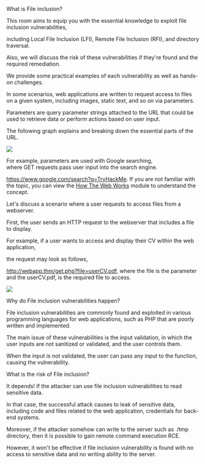 What is File inclusion?

This room aims to equip you with the essential knowledge to exploit file inclusion vulnerabilities, 

including Local File Inclusion (LFI), Remote File Inclusion (RFI), and directory traversal. 

Also, we will discuss the risk of these vulnerabilities if they're found and the required remediation. 

We provide some practical examples of each vulnerability as well as hands-on challenges.

In some scenarios, web applications are written to request access to files on a given system, including images, static text, and so on via parameters. 

Parameters are query parameter strings attached to the URL that could be used to retrieve data or perform actions based on user input. 

The following graph explains and breaking down the essential parts of the URL.

![](https://tryhackme-images.s3.amazonaws.com/user-uploads/5d617515c8cd8348d0b4e68f/room-content/dbf35cc4f35fde7a4327ad8b5a2ae2ec.png)  

For example, parameters are used with Google searching, where GET requests pass user input into the search engine. 

https://www.google.com/search?q=TryHackMe. If you are not familiar with the topic, you can view the [How The Web Works](https://tryhackme.com/module/how-the-web-works) module to understand the concept.  

Let's discuss a scenario where a user requests to access files from a webserver.

First, the user sends an HTTP request to the webserver that includes a file to display. 

For example, if a user wants to access and display their CV within the web application,

the request may look as follows, 

http://webapp.thm/get.php?file=userCV.pdf, where the file is the parameter and the userCV.pdf, is the required file to access.﻿

![](https://tryhackme-images.s3.amazonaws.com/user-uploads/5d617515c8cd8348d0b4e68f/room-content/dc22709e572d5de31ed4effb2ebc161f.png)  

Why do File inclusion vulnerabilities happen?﻿

File inclusion vulnerabilities are commonly found and exploited in various programming languages for web applications, such as PHP that are poorly written and implemented. 

The main issue of these vulnerabilities is the input validation, in which the user inputs are not sanitized or validated, and the user controls them.

When the input is not validated, the user can pass any input to the function, causing the vulnerability.


What is the risk of File inclusion?

It depends! If the attacker can use file inclusion vulnerabilities to read sensitive data. 

In that case, the successful attack causes to leak of sensitive data, including code and files related to the web application, credentials for back-end systems. 

Moreover, if the attacker somehow can write to the server such as  /tmp directory, then it is possible to gain remote command execution RCE. 

However, it won't be effective if file inclusion vulnerability is found with no access to sensitive data and no writing ability to the server.